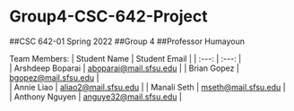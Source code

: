 # Group4-CSC-642-Project

##CSC 642-01 Spring 2022
##Group 4 
##Professor Humayoun

Team Members:
| Student Name | Student Email | 
|    :---:     |     :---:     |  
| Arshdeep Boparai    |   aboparai@mail.sfsu.edu           | 
| Brian Gopez      |   bgopez@mail.sfsu.edu            |     
| Annie Liao     |  aliao2@mail.sfsu.edu           | 
| Manali Seth     |     mseth@mail.sfsu.edu          |    
| Anthony Nguyen     |    anguye32@mail.sfsu.edu            |   
